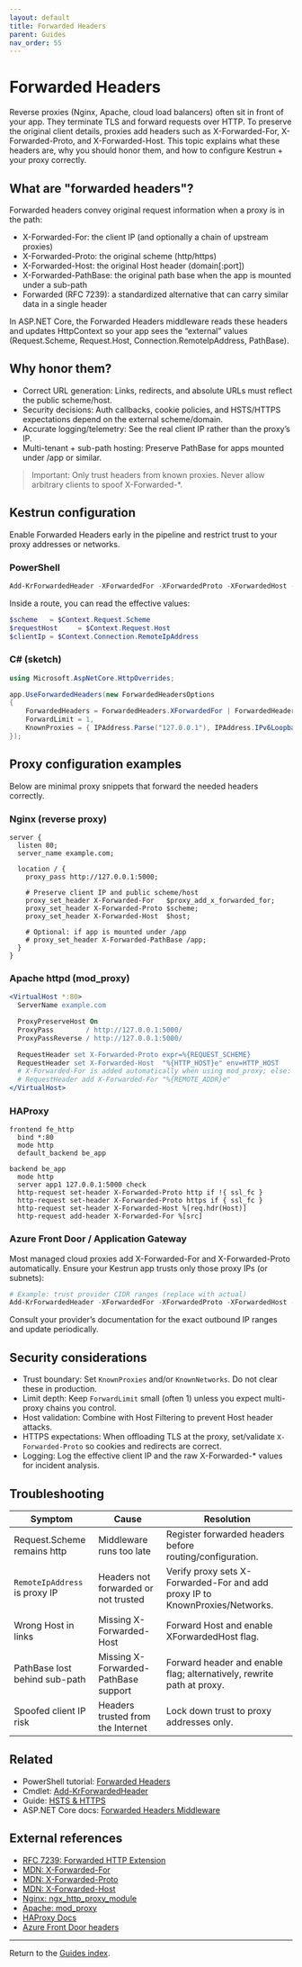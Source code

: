 ```yaml
---
layout: default
title: Forwarded Headers
parent: Guides
nav_order: 55
---
```


# Forwarded Headers

Reverse proxies (Nginx, Apache, cloud load balancers) often sit in front of your app. They terminate TLS and forward requests over HTTP.
To preserve the original client details, proxies add headers such as X-Forwarded-For, X-Forwarded-Proto, and X-Forwarded-Host.
This topic explains what these headers are, why you should honor them, and how to configure Kestrun + your proxy correctly.

## What are "forwarded headers"?

Forwarded headers convey original request information when a proxy is in the path:

- X-Forwarded-For: the client IP (and optionally a chain of upstream proxies)
- X-Forwarded-Proto: the original scheme (http/https)
- X-Forwarded-Host: the original Host header (domain[:port])
- X-Forwarded-PathBase: the original path base when the app is mounted under a sub-path
- Forwarded (RFC 7239): a standardized alternative that can carry similar data in a single header

In ASP.NET Core, the Forwarded Headers middleware reads these headers and updates HttpContext so your app sees the “external” values
(Request.Scheme, Request.Host, Connection.RemoteIpAddress, PathBase).

## Why honor them?

- Correct URL generation: Links, redirects, and absolute URLs must reflect the public scheme/host.
- Security decisions: Auth callbacks, cookie policies, and HSTS/HTTPS expectations depend on the external scheme/domain.
- Accurate logging/telemetry: See the real client IP rather than the proxy’s IP.
- Multi-tenant + sub-path hosting: Preserve PathBase for apps mounted under /app or similar.

> Important: Only trust headers from known proxies. Never allow arbitrary clients to spoof X-Forwarded-*.

## Kestrun configuration

Enable Forwarded Headers early in the pipeline and restrict trust to your proxy addresses or networks.

### PowerShell

```powershell
Add-KrForwardedHeader -XForwardedFor -XForwardedProto -XForwardedHost -ForwardLimit 1 -KnownProxies @('127.0.0.1', '::1')
```

Inside a route, you can read the effective values:

```powershell
$scheme   = $Context.Request.Scheme
$requestHost     = $Context.Request.Host
$clientIp = $Context.Connection.RemoteIpAddress
```

### C# (sketch)

```csharp
using Microsoft.AspNetCore.HttpOverrides;

app.UseForwardedHeaders(new ForwardedHeadersOptions
{
    ForwardedHeaders = ForwardedHeaders.XForwardedFor | ForwardedHeaders.XForwardedProto | ForwardedHeaders.XForwardedHost,
    ForwardLimit = 1,
    KnownProxies = { IPAddress.Parse("127.0.0.1"), IPAddress.IPv6Loopback }
});
```

## Proxy configuration examples

Below are minimal proxy snippets that forward the needed headers correctly.

### Nginx (reverse proxy)

```nginx
server {
  listen 80;
  server_name example.com;

  location / {
    proxy_pass http://127.0.0.1:5000;

    # Preserve client IP and public scheme/host
    proxy_set_header X-Forwarded-For   $proxy_add_x_forwarded_for;
    proxy_set_header X-Forwarded-Proto $scheme;
    proxy_set_header X-Forwarded-Host  $host;

    # Optional: if app is mounted under /app
    # proxy_set_header X-Forwarded-PathBase /app;
  }
}
```

### Apache httpd (mod_proxy)

```apache
<VirtualHost *:80>
  ServerName example.com

  ProxyPreserveHost On
  ProxyPass        / http://127.0.0.1:5000/
  ProxyPassReverse / http://127.0.0.1:5000/

  RequestHeader set X-Forwarded-Proto expr=%{REQUEST_SCHEME}
  RequestHeader set X-Forwarded-Host  "%{HTTP_HOST}e" env=HTTP_HOST
  # X-Forwarded-For is added automatically when using mod_proxy; else:
  # RequestHeader add X-Forwarded-For "%{REMOTE_ADDR}e"
</VirtualHost>
```

### HAProxy

```haproxy
frontend fe_http
  bind *:80
  mode http
  default_backend be_app

backend be_app
  mode http
  server app1 127.0.0.1:5000 check
  http-request set-header X-Forwarded-Proto http if !{ ssl_fc }
  http-request set-header X-Forwarded-Proto https if { ssl_fc }
  http-request set-header X-Forwarded-Host %[req.hdr(Host)]
  http-request add-header X-Forwarded-For %[src]
```

### Azure Front Door / Application Gateway

Most managed cloud proxies add X-Forwarded-For and X-Forwarded-Proto automatically.
Ensure your Kestrun app trusts only those proxy IPs (or subnets):

```powershell
# Example: trust provider CIDR ranges (replace with actual)
Add-KrForwardedHeader -XForwardedFor -XForwardedProto -XForwardedHost -KnownNetworks @('192.0.2.0/24', '2001:db8::/32')
```

Consult your provider’s documentation for the exact outbound IP ranges and update periodically.

## Security considerations

- Trust boundary: Set `KnownProxies` and/or `KnownNetworks`. Do not clear these in production.
- Limit depth: Keep `ForwardLimit` small (often 1) unless you expect multi-proxy chains you control.
- Host validation: Combine with Host Filtering to prevent Host header attacks.
- HTTPS expectations: When offloading TLS at the proxy, set/validate `X-Forwarded-Proto` so cookies and redirects are correct.
- Logging: Log the effective client IP and the raw X-Forwarded-* values for incident analysis.

## Troubleshooting

| Symptom | Cause | Resolution |
|---------|-------|------------|
| Request.Scheme remains http | Middleware runs too late | Register forwarded headers before routing/configuration. |
| `RemoteIpAddress` is proxy IP | Headers not forwarded or not trusted | Verify proxy sets X-Forwarded-For and add proxy IP to KnownProxies/Networks. |
| Wrong Host in links | Missing X-Forwarded-Host | Forward Host and enable XForwardedHost flag. |
| PathBase lost behind sub-path | Missing X-Forwarded-PathBase support | Forward header and enable flag; alternatively, rewrite path at proxy. |
| Spoofed client IP risk | Headers trusted from the Internet | Lock down trust to proxy addresses only. |

## Related

- PowerShell tutorial: [Forwarded Headers](/pwsh/tutorial/10.middleware/7.Forwarded-Headers)
- Cmdlet: [Add-KrForwardedHeader](/pwsh/cmdlets/Add-KrForwardedHeader)
- Guide: [HSTS & HTTPS](/guides/hsts)
- ASP.NET Core docs: [Forwarded Headers Middleware](https://learn.microsoft.com/aspnet/core/host-and-deploy/proxy-load-balancer)

## External references

- [RFC 7239: Forwarded HTTP Extension](https://www.rfc-editor.org/rfc/rfc7239)
- [MDN: X-Forwarded-For](https://developer.mozilla.org/docs/Web/HTTP/Headers/X-Forwarded-For)
- [MDN: X-Forwarded-Proto](https://developer.mozilla.org/docs/Web/HTTP/Headers/X-Forwarded-Proto)
- [MDN: X-Forwarded-Host](https://developer.mozilla.org/docs/Web/HTTP/Headers/X-Forwarded-Host)
- [Nginx: ngx_http_proxy_module](https://nginx.org/en/docs/http/ngx_http_proxy_module.html)
- [Apache: mod_proxy](https://httpd.apache.org/docs/current/mod/mod_proxy.html)
- [HAProxy Docs](https://docs.haproxy.org/)
- [Azure Front Door headers](https://learn.microsoft.com/azure/frontdoor/front-door-http-headers-protocol)

---

Return to the [Guides index](./index).
